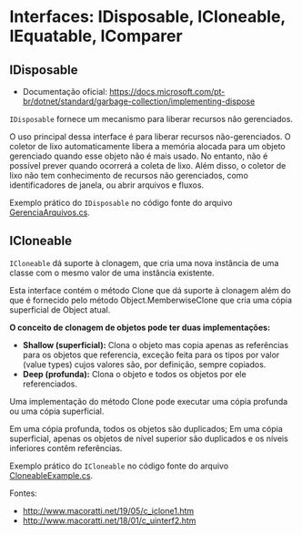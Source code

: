# Interfaces: IDisposable, ICloneable, IEquatable, IComparer

## IDisposable

- Documentação oficial: https://docs.microsoft.com/pt-br/dotnet/standard/garbage-collection/implementing-dispose

`IDisposable` fornece um mecanismo para liberar recursos não gerenciados.

O uso principal dessa interface é para liberar recursos não-gerenciados. O coletor de lixo automaticamente libera a memória alocada para um objeto gerenciado quando esse objeto não é mais usado. No entanto, não é possível prever quando ocorrerá a coleta de lixo. Além disso, o coletor de lixo não tem conhecimento de recursos não gerenciados, como identificadores de janela, ou abrir arquivos e fluxos.

Exemplo prático do `IDisposable` no código fonte do arquivo [GerenciaArquivos.cs](./GerenciaArquivos.cs "GerenciaArquivos.cs").

## ICloneable

`ICloneable` dá suporte à clonagem, que cria uma nova instância de uma classe com o mesmo valor de uma instância existente.

Esta interface contém o método Clone que dá suporte à clonagem além do que é fornecido pelo método  Object.MemberwiseClone que cria uma cópia superficial de Object atual.

**O conceito de clonagem de objetos pode ter duas implementações:**

- **Shallow (superficial):** Clona o objeto mas copia apenas as referências para os objetos que referencia, exceção feita para os tipos por valor (value types) cujos valores são, por definição, sempre copiados.
- **Deep (profunda):** Clona o objeto e todos os objetos por ele referenciados.

Uma implementação do método Clone pode executar uma cópia profunda ou uma cópia superficial.

Em uma cópia profunda, todos os objetos são duplicados;
Em uma cópia superficial, apenas os objetos de nível superior são duplicados e os níveis inferiores contêm referências.

Exemplo prático do `ICloneable` no código fonte do arquivo [CloneableExample.cs](./CloneableExample.cs "CloneableExample.cs").

Fontes: 
- http://www.macoratti.net/19/05/c_iclone1.htm
- http://www.macoratti.net/18/01/c_uinterf2.htm